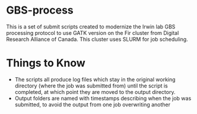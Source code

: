 # GBS-process

This is a set of submit scripts created to modernize the Irwin lab GBS processing protocol to use GATK version on the Fir cluster from Digital Research Alliance of Canada. This cluster uses SLURM for job scheduling. 

# Things to Know

- The scripts all produce log files which stay in the original working directory (where the job was submitted from) until the script is completed, at which point they are moved to the output directory.
- Output folders are named with timestamps describing when the job was submitted, to avoid the output from one job overwriting another
